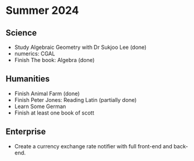# Summer 2024 

## Science

- Study Algebraic Geometry with Dr Sukjoo Lee (done)
- numerics: CGAL 
- Finish The book: Algebra (done)

## Humanities

* Finish Animal Farm (done)
* Finish Peter Jones: Reading Latin (partially done)
* Learn Some German
* Finish at least one book of scott

## Enterprise

* Create a currency exchange rate notifier with full front-end and back-end.
